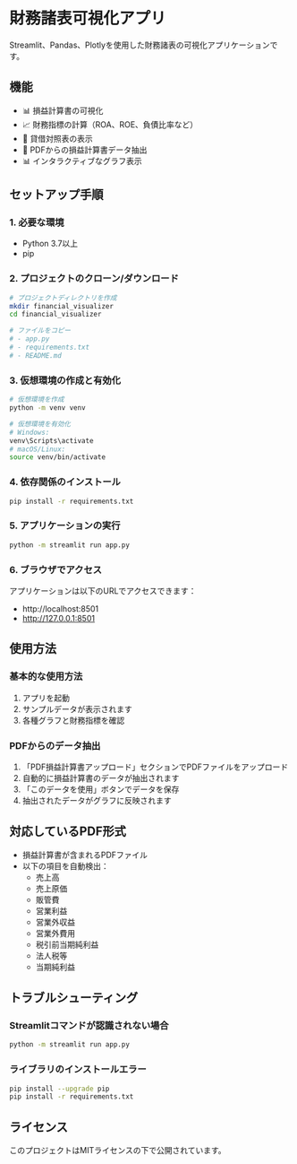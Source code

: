 # 財務諸表可視化アプリ

Streamlit、Pandas、Plotlyを使用した財務諸表の可視化アプリケーションです。

## 機能

- 📊 損益計算書の可視化
- 📈 財務指標の計算（ROA、ROE、負債比率など）
- 🏦 貸借対照表の表示
- 📄 PDFからの損益計算書データ抽出
- 📊 インタラクティブなグラフ表示

## セットアップ手順

### 1. 必要な環境
- Python 3.7以上
- pip

### 2. プロジェクトのクローン/ダウンロード
```bash
# プロジェクトディレクトリを作成
mkdir financial_visualizer
cd financial_visualizer

# ファイルをコピー
# - app.py
# - requirements.txt
# - README.md
```

### 3. 仮想環境の作成と有効化
```bash
# 仮想環境を作成
python -m venv venv

# 仮想環境を有効化
# Windows:
venv\Scripts\activate
# macOS/Linux:
source venv/bin/activate
```

### 4. 依存関係のインストール
```bash
pip install -r requirements.txt
```

### 5. アプリケーションの実行
```bash
python -m streamlit run app.py
```

### 6. ブラウザでアクセス
アプリケーションは以下のURLでアクセスできます：
- http://localhost:8501
- http://127.0.0.1:8501

## 使用方法

### 基本的な使用方法
1. アプリを起動
2. サンプルデータが表示されます
3. 各種グラフと財務指標を確認

### PDFからのデータ抽出
1. 「PDF損益計算書アップロード」セクションでPDFファイルをアップロード
2. 自動的に損益計算書のデータが抽出されます
3. 「このデータを使用」ボタンでデータを保存
4. 抽出されたデータがグラフに反映されます

## 対応しているPDF形式
- 損益計算書が含まれるPDFファイル
- 以下の項目を自動検出：
  - 売上高
  - 売上原価
  - 販管費
  - 営業利益
  - 営業外収益
  - 営業外費用
  - 税引前当期純利益
  - 法人税等
  - 当期純利益

## トラブルシューティング

### Streamlitコマンドが認識されない場合
```bash
python -m streamlit run app.py
```

### ライブラリのインストールエラー
```bash
pip install --upgrade pip
pip install -r requirements.txt
```

## ライセンス
このプロジェクトはMITライセンスの下で公開されています。 